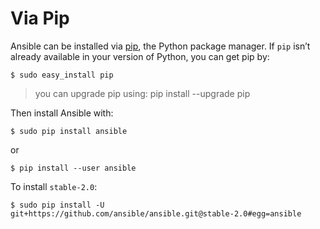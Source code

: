 Via Pip
=======

Ansible can be installed via
[pip](https://en.wikipedia.org/wiki/Pip_(package_manager)), the Python package
manager. If ``pip`` isn’t already available in your version of Python, you can
get pip by:

    $ sudo easy_install pip

> you can upgrade pip using: pip install --upgrade pip

Then install Ansible with:

    $ sudo pip install ansible

or

    $ pip install --user ansible


To install ``stable-2.0``:

    $ sudo pip install -U git+https://github.com/ansible/ansible.git@stable-2.0#egg=ansible
